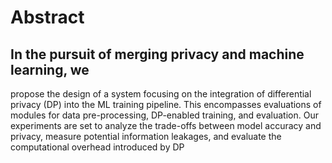 # Abstract


## In the pursuit of merging privacy and machine learning, we
propose the design of a system focusing on the integration of
differential privacy (DP) into the ML training pipeline. This
encompasses evaluations of modules for data pre-processing,
DP-enabled training, and evaluation. Our experiments are
set to analyze the trade-offs between model accuracy and
privacy, measure potential information leakages, and evaluate
the computational overhead introduced by DP

